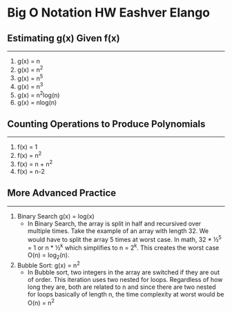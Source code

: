 # Big O Notation HW Eashver Elango

## Estimating g(x) Given f(x)
---
1. g(x) = n
2. g(x) = n<sup>2</sup>
3. g(x) = n<sup>5</sup>
4. g(x) = n<sup>3</sup>
5. g(x) = n<sup>2</sup>log(n)
5. g(x) = nlog(n)

## Counting Operations to Produce Polynomials
---
1. f(x) = 1
2. f(x) = n<sup>2</sup>
3. f(x) = n + n<sup>2</sup>
4. f(x) = n-2

## More Advanced Practice
---
1. Binary Search g(x) = log(x)
    * In Binary Search, the array is split in half and recursived over multiple times. Take the example of an array with length 32. We would have to split the array 5 times at worst case. In math, 32 * &frac12;<sup>5</sup> = 1 or n * &frac12;<sup>k</sup> which simplifies to n = 2<sup>k</sup>. This creates the worst case O(n) = log<sub>2</sub>(n).
2. Bubble Sort: g(x) = n<sup>2</sup>
    * In Bubble sort, two integers in the array are switched if they are out of order. This iteration uses two nested for loops. Regardless of how long they are, both are related to n and since there are two nested for loops basically of length n, the time complexity at worst would be O(n) = n<sup>2</sup>
